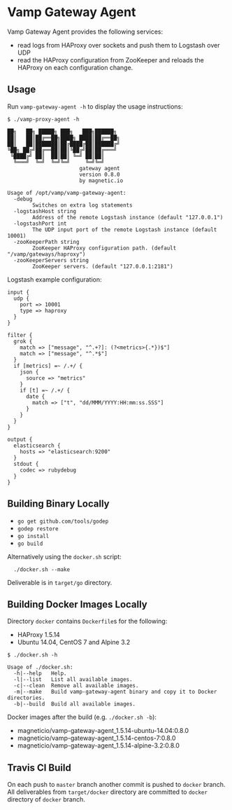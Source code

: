 # Vamp Gateway Agent

Vamp Gateway Agent provides the following services: 

- read logs from HAProxy over sockets and push them to Logstash over UDP
- read the HAProxy configuration from ZooKeeper and reloads the HAProxy on each configuration change.

## Usage

Run `vamp-gateway-agent -h` to display the usage instructions:

```
$ ./vamp-proxy-agent -h

██╗   ██╗ █████╗ ███╗   ███╗██████╗
██║   ██║██╔══██╗████╗ ████║██╔══██╗
██║   ██║███████║██╔████╔██║██████╔╝
╚██╗ ██╔╝██╔══██║██║╚██╔╝██║██╔═══╝
 ╚████╔╝ ██║  ██║██║ ╚═╝ ██║██║
  ╚═══╝  ╚═╝  ╚═╝╚═╝     ╚═╝╚═╝
                       gateway agent
                       version 0.8.0
                       by magnetic.io
                                       
Usage of /opt/vamp/vamp-gateway-agent:
  -debug
    	Switches on extra log statements
  -logstashHost string
    	Address of the remote Logstash instance (default "127.0.0.1")
  -logstashPort int
    	The UDP input port of the remote Logstash instance (default 10001)
  -zooKeeperPath string
    	ZooKeeper HAProxy configuration path. (default "/vamp/gateways/haproxy")
  -zooKeeperServers string
    	ZooKeeper servers. (default "127.0.0.1:2181")
```

Logstash example configuration:

```
input {
  udp {
    port => 10001
    type => haproxy
  }
}

filter {
  grok {
    match => ["message", "^.+?]: (?<metrics>{.*})$"]
    match => ["message", "^.*$"]
  }
  if [metrics] =~ /.+/ {
    json {
      source => "metrics"
    }
    if [t] =~ /.+/ {
      date {
        match => ["t", "dd/MMM/YYYY:HH:mm:ss.SSS"]
      }
    }
  }
}

output {
  elasticsearch {
    hosts => "elasticsearch:9200"
  }
  stdout {
    codec => rubydebug
  }
}
```

## Building Binary Locally

- `go get github.com/tools/godep`
- `godep restore`
- `go install`
- `go build`

Alternatively using the `docker.sh` script:
```
  ./docker.sh --make
```
Deliverable is in `target/go` directory.
 
## Building Docker Images Locally

Directory `docker` contains `Dockerfile`s for the following:

- HAProxy 1.5.14
- Ubuntu 14.04, CentOS 7 and Alpine 3.2

```
$ ./docker.sh -h

Usage of ./docker.sh:
  -h|--help   Help.
  -l|--list   List all available images.
  -c|--clean  Remove all available images.
  -m|--make   Build vamp-gateway-agent binary and copy it to Docker directories.
  -b|--build  Build all available images.

```

Docker images after the build (e.g. `./docker.sh -b`): 

- magneticio/vamp-gateway-agent_1.5.14-ubuntu-14.04:0.8.0
- magneticio/vamp-gateway-agent_1.5.14-centos-7:0.8.0
- magneticio/vamp-gateway-agent_1.5.14-alpine-3.2:0.8.0 

## Travis CI Build

On each push to `master` branch another commit is pushed to `docker` branch.
All deliverables from `target/docker` directory are committed to `docker` directory of `docker` branch.

